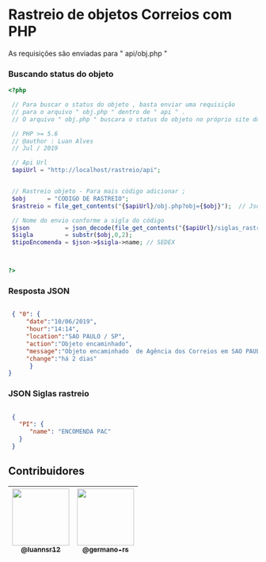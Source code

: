 # Rastreio de objetos Correios com PHP

As requisições são enviadas para " api/obj.php "

### Buscando status do objeto
```php
<?php

 // Para buscar o status do objeto , basta enviar uma requisição
 // para o arquivo " obj.php " dentro de " api " .
 // O arquivo " obj.php " buscara o status do objeto no próprio site dos correios

 // PHP >= 5.6
 // @author : Luan Alves
 // Jul / 2019

 // Api Url
 $apiUrl = "http://localhost/rastreio/api";


 // Rastreio objeto - Para mais código adicionar ;
 $obj      = "CODIGO DE RASTREIO";
 $rastreio = file_get_contents("{$apiUrl}/obj.php?obj={$obj}");  // Json return

 // Nome do envio conforme a sigla do código
 $json          = json_decode(file_get_contents("{$apiUrl}/siglas_rastreio.json"));
 $sigla         = substr($obj,0,2);
 $tipoEncomenda = $json->$sigla->name; // SEDEX



?>
```

### Resposta JSON
```json

 { "0": {
     "date":"10/06/2019",
     "hour":"14:14",
     "location":"SAO PAULO / SP",
     "action":"Objeto encaminhado",
     "message":"Objeto encaminhado  de Agência dos Correios em SAO PAULO / SP para Unidade de Tratamento em SAO PAULO / SP",
     "change":"há 2 dias"
      }
}

```

### JSON Siglas rastreio
```json

 { 
   "PI": {
      "name": "ENCOMENDA PAC"
   }
 }

```

## Contribuidores

| [<img src="https://github.com/luannsr12.png?size=115" width=115><br><sub>@luannsr12</sub>](https://github.com/luannsr12) | [<img src="https://github.com/germano-rs.png?size=115" width=115><br><sub>@germano-rs</sub>](https://github.com/germano-rs) |
| :---: | :---: |
